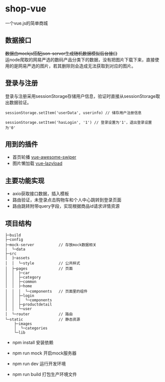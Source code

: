 # shop-vue
一个vue.js的简单商城

## 数据接口
~~数据由mockjs搭配json-server生成随机数据模拟后台接口~~  
运node爬取的网易严选的数码产品分类下的数据，没有把图片下载下来，直接使用的是网易严选的图片，若其删除则会造成无法获取到对应的图片。

## 登录与注册
登录与注册采用sessionStorage存储用户信息，验证时直接从sessionStorage取出数据验证。
~~~
sessionStorage.setItem('userData', userinfo) // 储存用户注册信息

sessionStorage.setItem('hasLogin', '1') // 登录设置为'1'，退出登录设置为'0'
~~~

## 用到的插件
* 首页轮播 [vue-awesome-swiper](https://github.com/surmon-china/vue-awesome-swiper)  
* 图片懒加载 [vue-lazyload](https://github.com/hilongjw/vue-lazyload)

## 主要功能实现
* axio获取接口数据，插入模板
* 路由验证，未登录点击购物车和个人中心跳转到登录页面
* 路由跳转附带query字段，实现根据商品id请求详情资源

## 项目结构
~~~
├─build
├─config
├─mock-server           // 存放mock数据相关
|  └─data
├─src
│  ├─assets
│  │  └─style           // 公共样式
│  ├─pages              // 页面
│  │  ├─car
│  │  ├─category
│  │  ├─common
│  │  ├─home
│  │  │  └─components   // 页面里的组件
│  │  ├─login
│  │  │  └─components
│  │  ├─productdetail
│  │  └─user
│  └─router             // 路由
└─static                // 静态资源
    ├─images 
    │  └─categories
    └─lib 
~~~

* npm install 安装依赖

* npm run mock 开启mock服务器

* npm run dev 运行开发环境

* npm run build 打包生产环境文件